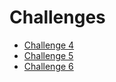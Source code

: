 # Challenges

- [Challenge 4](challenge4.md)
- [Challenge 5](challenge5.md)
- [Challenge 6](challenge6.md)

